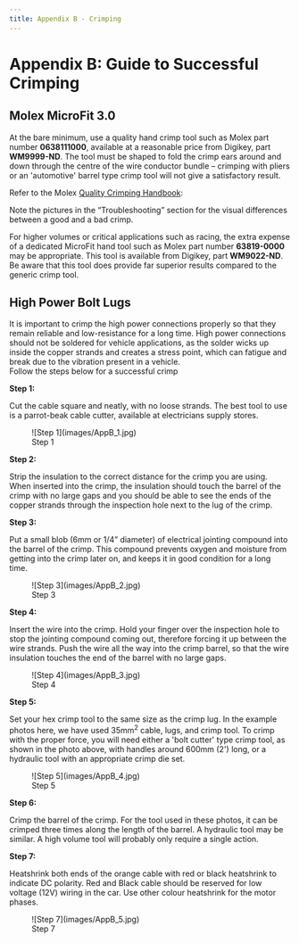 ```yaml
---
title: Appendix B - Crimping
---
```


# Appendix B: Guide to Successful Crimping

## Molex MicroFit 3.0

At the bare minimum, use a quality hand crimp tool such as Molex part number __0638111000__, available at a reasonable price from Digikey, part __WM9999-ND__.  The tool must be shaped to fold the crimp ears around and down through the centre of the wire conductor bundle – crimping with pliers or an 'automotive' barrel type crimp tool will not give a satisfactory result. 

Refer to the Molex [Quality Crimping Handbook](https://tools.molex.com/pdm_docs/ats/TM-638000029.pdf):

Note the pictures in the “Troubleshooting” section for the visual differences between a good and a bad crimp.

For higher volumes or critical applications such as racing, the extra expense of a dedicated MicroFit hand tool such as Molex part number __63819-0000__ may be appropriate.  This tool is available from Digikey, part __WM9022-ND__.  Be aware that this tool does provide far superior results compared to the generic crimp tool.

## High Power Bolt Lugs

It is important to crimp the high power connections properly so that they remain reliable and low-resistance for a long time.  High power connections should not be soldered for vehicle applications, as the solder wicks up inside the copper strands and creates a stress point, which can fatigue and break due to the vibration present in a vehicle.  
Follow the steps below for a successful crimp

__Step 1:__

Cut the cable square and neatly, with no loose strands.  The best tool to use is a parrot-beak cable cutter, available at electricians supply stores.  

<figure markdown>
![Step 1](images/AppB_1.jpg)
<figcaption>Step 1</figcaption>
</figure>

__Step 2:__

Strip the insulation to the correct distance for the crimp you are using.  When inserted into the crimp, the insulation should touch the barrel of the crimp with no large gaps and you should be able to see the ends of the copper strands through the inspection hole next to the lug of the crimp.

__Step 3:__

Put a small blob (6mm or 1/4” diameter) of electrical jointing compound into the barrel of the crimp.  This compound prevents oxygen and moisture from getting into the crimp later on, and keeps it in good condition for a long time.  

<figure markdown>
![Step 3](images/AppB_2.jpg)
<figcaption>Step 3</figcaption>
</figure>

__Step 4:__

Insert the wire into the crimp.  Hold your finger over the inspection hole to stop the jointing compound coming out, therefore forcing it up between the wire strands.  Push the wire all the way into the crimp barrel, so that the wire insulation touches the end of the barrel with no large gaps.

<figure markdown>
![Step 4](images/AppB_3.jpg)
<figcaption>Step 4</figcaption>
</figure>

__Step 5:__

Set your hex crimp tool to the same size as the crimp lug.  In the example photos here, we have used 35mm<sup>2</sup> cable, lugs, and crimp tool.  To crimp with the proper force, you will need either a 'bolt cutter' type crimp tool, as shown in the photo above, with handles around 600mm (2') long, or a hydraulic tool with an appropriate crimp die set.

<figure markdown>
![Step 5](images/AppB_4.jpg)
<figcaption>Step 5</figcaption>
</figure>

__Step 6:__

Crimp the barrel of the crimp.  For the tool used in these photos, it can be crimped three times along the length of the barrel.  A hydraulic tool may be similar. A high volume tool will probably only require a single action.  

__Step 7:__

Heatshrink both ends of the orange cable with red or black heatshrink to indicate DC polarity.  Red and Black cable should be reserved for low voltage (12V) wiring in the car.  Use other colour heatshrink for the motor phases.  

<figure markdown>
![Step 7](images/AppB_5.jpg)
<figcaption>Step 7</figcaption>
</figure>
